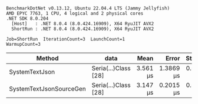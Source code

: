 ```

BenchmarkDotNet v0.13.12, Ubuntu 22.04.4 LTS (Jammy Jellyfish)
AMD EPYC 7763, 1 CPU, 4 logical and 2 physical cores
.NET SDK 8.0.204
  [Host]   : .NET 8.0.4 (8.0.424.16909), X64 RyuJIT AVX2
  ShortRun : .NET 8.0.4 (8.0.424.16909), X64 RyuJIT AVX2

Job=ShortRun  IterationCount=3  LaunchCount=1  
WarmupCount=3  

```
| Method                  | data                 | Mean     | Error     | StdDev    | Min      | Max      | Gen0   | Allocated |
|------------------------ |--------------------- |---------:|----------:|----------:|---------:|---------:|-------:|----------:|
| SystemTextJson          | Seria(...)Class [28] | 3.561 μs | 1.3869 μs | 0.0760 μs | 3.516 μs | 3.648 μs | 0.0229 |   2.07 KB |
| SystemTextJsonSourceGen | Seria(...)Class [28] | 3.147 μs | 0.2015 μs | 0.0110 μs | 3.136 μs | 3.158 μs | 0.0267 |    2.2 KB |

